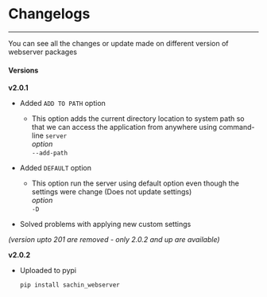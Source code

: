 # Changelogs
_________________
You can see all the changes or update made on different version of webserver packages

#### Versions
**v2.0.1**  
* Added `ADD TO PATH` option  
    * This option adds the current directory location to system path so that we can access the      application from anywhere using  command-line `server`  
    *option*  
        `--add-path`

* Added `DEFAULT` option  
    * This option run the server using default option even though the settings were change (Does not update settings)  
    *option*  
        `-D`

* Solved problems with applying new custom settings  

_(version upto 201 are removed - only 2.0.2 and up are available)_

**v2.0.2**
   * Uploaded to pypi
      ````
      pip install sachin_webserver
      ````
